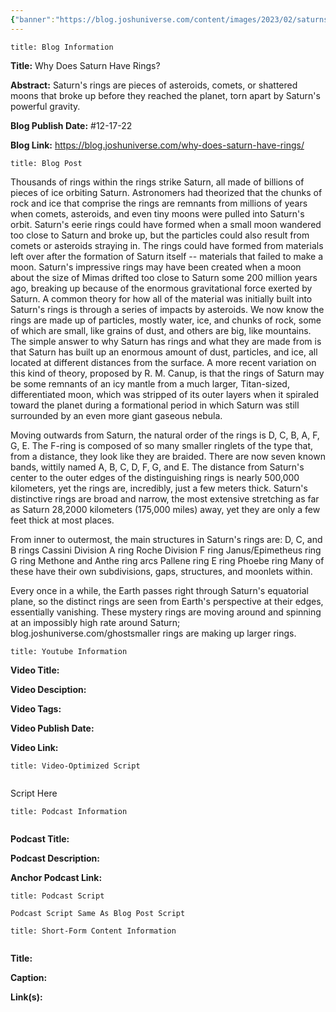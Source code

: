 ```yaml
---
{"banner":"https://blog.joshuniverse.com/content/images/2023/02/saturnsringsheader--1-.png","banner_x":0.5,"dg-publish":true,"permalink":"/blog/why-does-saturn-have-rings/","dgPassFrontmatter":true,"noteIcon":"","created":"","updated":""}
---
```


```ad-info
title: Blog Information
```

**Title:** Why Does Saturn Have Rings?

**Abstract:** Saturn's rings are pieces of asteroids, comets, or shattered moons that broke up before they reached the planet, torn apart by Saturn's powerful gravity.

**Blog Publish Date:** #12-17-22

**Blog Link:** https://blog.joshuniverse.com/why-does-saturn-have-rings/

```ad-abstract
title: Blog Post
```

Thousands of rings within the rings strike Saturn, all made of billions of pieces of ice orbiting Saturn. Astronomers had theorized that the chunks of rock and ice that comprise the rings are remnants from millions of years when comets, asteroids, and even tiny moons were pulled into Saturn's orbit. Saturn's eerie rings could have formed when a small moon wandered too close to Saturn and broke up, but the particles could also result from comets or asteroids straying in.
The rings could have formed from materials left over after the formation of Saturn itself -- materials that failed to make a moon. Saturn's impressive rings may have been created when a moon about the size of Mimas drifted too close to Saturn some 200 million years ago, breaking up because of the enormous gravitational force exerted by Saturn. A common theory for how all of the material was initially built into Saturn's rings is through a series of impacts by asteroids.
We now know the rings are made up of particles, mostly water, ice, and chunks of rock, some of which are small, like grains of dust, and others are big, like mountains. The simple answer to why Saturn has rings and what they are made from is that Saturn has built up an enormous amount of dust, particles, and ice, all located at different distances from the surface. A more recent variation on this kind of theory, proposed by R. M. Canup, is that the rings of Saturn may be some remnants of an icy mantle from a much larger, Titan-sized, differentiated moon, which was stripped of its outer layers when it spiraled toward the planet during a formational period in which Saturn was still surrounded by an even more giant gaseous nebula.

Moving outwards from Saturn, the natural order of the rings is D, C, B, A, F, G, E. The F-ring is composed of so many smaller ringlets of the type that, from a distance, they look like they are braided. There are now seven known bands, wittily named A, B, C, D, F, G, and E. The distance from Saturn's center to the outer edges of the distinguishing rings is nearly 500,000 kilometers, yet the rings are, incredibly, just a few meters thick. Saturn's distinctive rings are broad and narrow, the most extensive stretching as far as Saturn 28,2000 kilometers (175,000 miles) away, yet they are only a few feet thick at most places.

From inner to outermost, the main structures in Saturn's rings are:
D, C, and B rings
Cassini Division
A ring
Roche Division
F ring
Janus/Epimetheus ring
G ring
Methone and Anthe ring arcs
Pallene ring
E ring
Phoebe ring
Many of these have their own subdivisions, gaps, structures, and moonlets within.

Every once in a while, the Earth passes right through Saturn's equatorial plane, so the distinct rings are seen from Earth's perspective at their edges, essentially vanishing. These mystery rings are moving around and spinning at an impossibly high rate around Saturn; blog.joshuniverse.com/ghostsmaller rings are making up larger rings.

```ad-info
title: Youtube Information
```

**Video Title:**

**Video Desciption:**

**Video Tags:**

**Video Publish Date:**

**Video Link:**

```ad-abstract
title: Video-Optimized Script


```

Script Here

```ad-info
title: Podcast Information


```

**Podcast Title:**

**Podcast Description:**

**Anchor Podcast Link:**

```ad-info
title: Podcast Script

Podcast Script Same As Blog Post Script

```


```ad-info
title: Short-Form Content Information


```

**Title:**

**Caption:**

**Link(s):**

